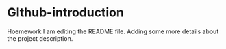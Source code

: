 # GIthub-introduction
Hoemework
I am editing the README file. Adding some more details about the project description.
